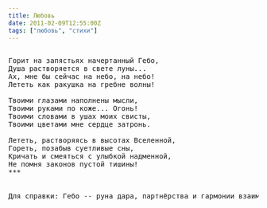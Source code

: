 ```yaml
---
title: Любовь
date: 2011-02-09T12:55:00Z
tags: ["любовь", "стихи"]
---
```


<pre>

Горит на запястьях начертанный Гебо,
Душа растворяется в свете луны... 
Ах, мне бы сейчас на небо, на небо! 
Лететь как ракушка на гребне волны! 

Твоими глазами наполнены мысли, 
Твоими руками по коже... Огонь! 
Твоими словами в ушах моих свисты, 
Твоими цветами мне сердце затронь. 

Лететь, растворяясь в высотах Вселенной, 
Гореть, позабыв суетливые сны, 
Кричать и смеяться с улыбкой надменной, 
Не помня законов пустой тишины!
***


Для справки: Гебо -- руна дара, партнёрства и гармонии взаимоотношений.


</pre>